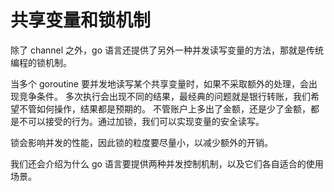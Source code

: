 # 共享变量和锁机制

除了 channel 之外，go 语言还提供了另外一种并发读写变量的方法，那就是传统编程的锁机制。

当多个 goroutine 要并发地读写某个共享变量时，如果不采取额外的处理，会出现竞争条件。
多次执行会出现不同的结果，最经典的问题就是银行转账，我们希望不管如何操作，结果都是预期的。
不管账户上多出了金额，还是少了金额，都是不可以接受的行为。通过加锁，我们可以实现变量的安全读写。

锁会影响并发的性能，因此锁的粒度要尽量小，以减少额外的开销。

我们还会介绍为什么 go 语言要提供两种并发控制机制，以及它们各自适合的使用场景。
